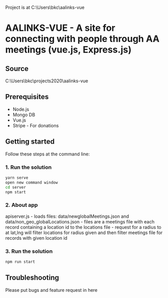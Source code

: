 Project is at C:\Users\bkc\aalinks-vue

# AALINKS-VUE - A site for connecting with people through AA meetings (vue.js, Express.js)

## Source 
C:\Users\bkc\projects2020\aalinks-vue

## Prerequisites
- Node.js
- Mongo DB
- Vue.js
- Stripe - For donations

## Getting started
Follow these steps at the command line:

### 1. Run the solution
```bash
yarn serve
open new command window
cd server
npm start
```

### 2. About app
apiserver.js - loads files: data/newglobalMeetings.json and data/non_geo_globalLocations.json
             - files are a meetings file with each record containing a location id to the locations file
             - request for a radius to at lat,lng will filter locations for radius given and then filter meetings file for records with given location id

### 3. Run the solution
```bash
npm run start
```
## Troubleshooting
Please put bugs and feature request in here
